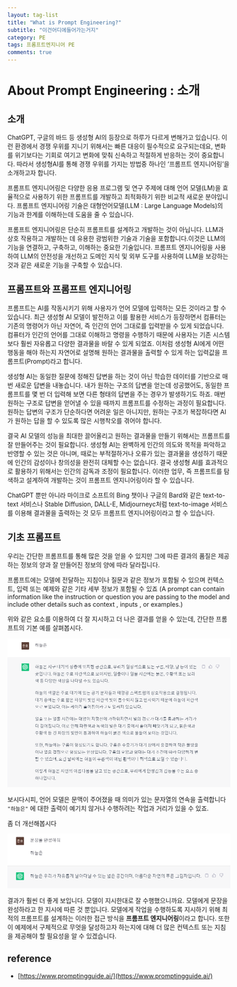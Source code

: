 ```yaml
---
layout: tag-list
title: "What is Prompt Engineering?"
subtitle: "이건어디에들어가는거지"
category: PE
tags: 프롬프트엔지니어 PE
comments: true
---
```





# About Prompt Engineering : 소개

## 소개
ChatGPT, 구글의 바드 등 생성형 AI의 등장으로 하루가 다르게 변해가고 있습니다. 이런 환경에서 경쟁 우위를 지니기 위해서는 빠른 대응이 필수적으로 요구되는데요, 변화를 위기보다는 기회로 여기고 변화에 맞춰 신속하고 적절하게 반응하는 것이 중요합니다. 따라서 생성형AI를 통해 경쟁 우위를 가지는 방법중 하나인 ‘프롬프트 엔지니어링’을 소개하고자 합니다.

프롬프트 엔지니어링은 다양한 응용 프로그램 및 연구 주제에 대해 언어 모델(LM)을 효율적으로 사용하기 위한 프롬프트를 개발하고 최적화하기 위한 비교적 새로운 분야입니다. 프롬프트 엔지니어링 기술은 대형언어모델(LLM : Large Language Models)의 기능과 한계를 이해하는데 도움을 줄 수 있습니다.

프롬프트 엔지니어링은 단순히 프롬프트를 설계하고 개발하는 것이 아닙니다. LLM과 상호 작용하고 개발하는 데 유용한 광범위한 기술과 기술을 포함합니다.이것은 LLM의 기능을 연결하고, 구축하고, 이해하는 중요한 기술입니다. 프롬프트 엔지니어링을 사용하여 LLM의 안전성을 개선하고 도메인 지식 및 외부 도구를 사용하여 LLM을 보강하는 것과 같은 새로운 기능을 구축할 수 있습니다.

## 프롬프트와 프롬프트 엔지니어링

프롬프트는 AI를 작동시키기 위해 사용자가 언어 모델에 입력하는 모든 것이라고 할 수 있습니다. 최근 생성형 AI 모델이 발전하고 이를 활용한 서비스가 등장하면서 컴퓨터는 기존의 명령어가 아닌 자연어, 즉 인간의 언어 그대로를 입력받을 수 있게 되었습니다. 컴퓨터가 인간의 언어를 그대로 이해하고 명령을 수행하기 때문에 사용자는 기존 시스템보다 훨씬 자유롭고 다양한 결과물을 바랄 수 있게 되었죠. 이처럼 생성형 AI에게 어떤 행동을 해야 하는지 자연어로 설명해 원하는 결과물을 출력할 수 있게 하는 입력값을 프롬프트(Prompt)라고 합니다.

생성형 AI는 동일한 질문에 정해진 답변을 하는 것이 아닌 학습한 데이터를 기반으로 매번 새로운 답변을 내놓습니다. 내가 원하는 구조의 답변을 얻는데 성공했어도, 동일한 프롬프트를 몇 번 더 입력해 보면 다른 형태의 답변을 주는 경우가 발생하기도 하죠. 매번 원하는 구조로 답변을 얻어낼 수 있을 때까지 프롬프트를 수정하는 과정이 필요합니다. 원하는 답변의 구조가 단순하다면 어려운 일은 아니지만, 원하는 구조가 복잡하다면 AI가 원하는 답을 할 수 있도록 많은 시행착오를 겪어야 합니다.

결국 AI 모델의 성능을 최대한 끌어올리고 원하는 결과물을 만들기 위해서는 프롬프트를 잘 만들어주는 것이 필요합니다. 생성형 AI는 완벽하게 인간의 의도와 목적을 파악하고 반영할 수 있는 것은 아니며, 때로는 부적절하거나 오류가 있는 결과물을 생성하기 때문에 인간의 감성이나 창의성을 완전히 대체할 수는 없습니다. 결국 생성형 AI를 효과적으로 활용하기 위해서는 인간의 감독과 조정이 필요합니다. 이러한 업무, 즉 프롬프트를 탐색하고 설계하여 개발하는 것이 프롬프트 엔지니어링이라 할 수 있습니다.

ChatGPT 뿐만 아니라 마이크로 소프트의 Bing 챗이나 구글의 Bard와 같은 text-to-text 서비스나 Stable Diffusion, DALL-E, Midjourneyc처럼 text-to-image 서비스를 이용해 결과물을 출력하는 것 모두 프롬프트 엔지니어링이라고 할 수 있습니다.

## 기초 프롬프트
우리는 간단한 프롬프트를 통해 많은 것을 얻을 수 있지만 그에 따른 결과의 품질은 제공하는 정보의 양과 잘 만들어진 정보의 양에 따라 달라집니다.

프롬프트에는 모델에 전달하는 지침이나 질문과 같은 정보가 포함될 수 있으며 컨텍스트, 입력 또는 예제와 같은 기타 세부 정보가 포함될 수 있죠 (A prompt can contain information like the instruction or question you are passing to the model and include other details such as context , inputs , or examples.)

위와 같은 요소를 이용하여 더 잘 지시하고 더 나은 결과를 얻을 수 있는데, 간단한 프롬프트의 기본 예를 살펴봅시다.

![Untitled](/assets/img/About%20Prompt%20Engineering/Untitled.png)

보시다시피, 언어 모델은 문맥이 주어졌을 때 의미가 있는 문자열의 연속을 출력합니다 `"하늘은"` 에 대한 출력이 예기치 않거나 수행하려는 작업과 거리가 있을 수 있죠.

좀 더 개선해봅시다

![Untitled](/assets/img/About%20Prompt%20Engineering/Untitled%201.png)

결과가 훨씬 더 좋게 보입니다.
모델이 지시한대로 잘 수행했으니까요. 모델에게 문장을 완성하라고 한 지시에 따른 것 뿐입니다.
모델에게 작업을 수행하도록 지시하기 위해 최적의 프롬프트를 설계하는 이러한 접근 방식을 **프롬프트 엔지니어링**이라고 합니다.
또한 이 예제에서 구체적으로 무엇을 달성하고자 하는지에 대해 더 많은 컨텍스트 또는 지침을 제공해야 할 필요성을 알 수 있겠습니다.







## reference


* [https://www.promptingguide.ai/](https://www.promptingguide.ai/)